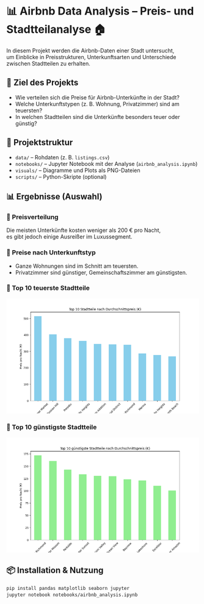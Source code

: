 # 📊 Airbnb Data Analysis – Preis- und Stadtteilanalyse 🏠

In diesem Projekt werden die Airbnb-Daten einer Stadt untersucht,  
um Einblicke in Preisstrukturen, Unterkunftsarten und Unterschiede zwischen Stadtteilen zu erhalten.

## 🚀 Ziel des Projekts
- Wie verteilen sich die Preise für Airbnb-Unterkünfte in der Stadt?
- Welche Unterkunftstypen (z. B. Wohnung, Privatzimmer) sind am teuersten?
- In welchen Stadtteilen sind die Unterkünfte besonders teuer oder günstig?

## 📂 Projektstruktur
- `data/` – Rohdaten (z. B. `listings.csv`)
- `notebooks/` – Jupyter Notebook mit der Analyse (`airbnb_analysis.ipynb`)
- `visuals/` – Diagramme und Plots als PNG-Dateien
- `scripts/` – Python-Skripte (optional)

## 📊 Ergebnisse (Auswahl)
### 🔸 Preisverteilung
Die meisten Unterkünfte kosten weniger als 200 € pro Nacht,  
es gibt jedoch einige Ausreißer im Luxussegment.

### 🔸 Preise nach Unterkunftstyp
- Ganze Wohnungen sind im Schnitt am teuersten.
- Privatzimmer sind günstiger, Gemeinschaftszimmer am günstigsten.

### 🔸 Top 10 teuerste Stadtteile
![Teuerste Stadtteile](visuals/top_10_teuerste_stadtteile.png)

### 🔸 Top 10 günstigste Stadtteile
![Günstigste Stadtteile](visuals/top_10_guenstigste_stadtteile.png)

## 📦 Installation & Nutzung
```bash
pip install pandas matplotlib seaborn jupyter
jupyter notebook notebooks/airbnb_analysis.ipynb
